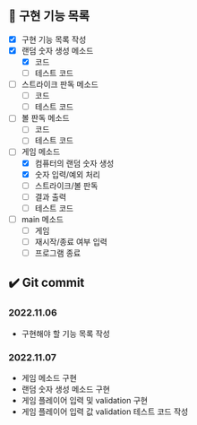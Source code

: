 ## 📝 구현 기능 목록
- [x] 구현 기능 목록 작성
- [x] 랜덤 숫자 생성 메소드
  - [x] 코드
  - [ ] 테스트 코드
- [ ] 스트라이크 판독 메소드
  - [ ] 코드
  - [ ] 테스트 코드
- [ ] 볼 판독 메소드
    - [ ] 코드
    - [ ] 테스트 코드
- [ ] 게임 메소드
  - [x] 컴퓨터의 랜덤 숫자 생성
  - [x] 숫자 입력/예외 처리
  - [ ] 스트라이크/볼 판독
  - [ ] 결과 출력
  - [ ] 테스트 코드
- [ ] main 메소드
  - [ ] 게임
  - [ ] 재시작/종료 여부 입력
  - [ ] 프로그램 종료

## ✔️ Git commit
### 2022.11.06
- 구현해야 할 기능 목록 작성

### 2022.11.07
- 게임 메소드 구현
- 랜덤 숫자 생성 메소드 구현
- 게임 플레이어 입력 및 validation 구현
- 게임 플레이어 입력 값 validation 테스트 코드 작성